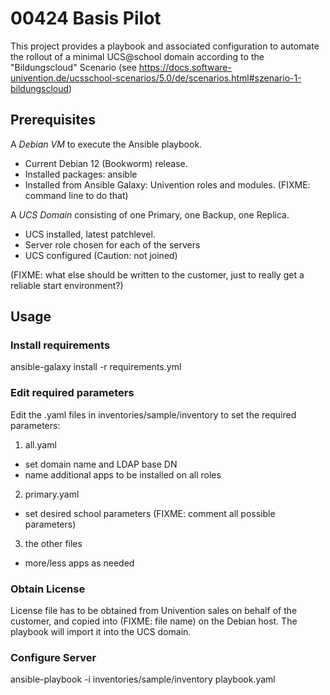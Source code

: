 # 00424 Basis Pilot

This project provides a playbook and associated configuration to automate the rollout of a minimal
UCS@school domain according to the "Bildungscloud" Scenario 
(see https://docs.software-univention.de/ucsschool-scenarios/5.0/de/scenarios.html#szenario-1-bildungscloud)

## Prerequisites

A *Debian VM* to execute the Ansible playbook.

* Current Debian 12 (Bookworm) release.
* Installed packages: ansible
* Installed from Ansible Galaxy: Univention roles and modules. (FIXME: command line to do that)

A *UCS Domain* consisting of one Primary, one Backup, one Replica.

* UCS installed, latest patchlevel.
* Server role chosen for each of the servers
* UCS configured (Caution: not joined)

(FIXME: what else should be written to the customer, just to really get a reliable start environment?)

## Usage

### Install requirements

ansible-galaxy install -r requirements.yml

### Edit required parameters

Edit the .yaml files in inventories/sample/inventory to set the required parameters:

1. all.yaml

* set domain name and LDAP base DN
* name additional apps to be installed on all roles

2. primary.yaml

* set desired school parameters (FIXME: comment all possible parameters)

3. the other files

* more/less apps as needed

### Obtain License

License file has to be obtained from Univention sales on behalf of the customer, and copied into (FIXME: file name)
on the Debian host. The playbook will import it into the UCS domain.

### Configure Server

ansible-playbook -i inventories/sample/inventory playbook.yaml 


